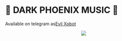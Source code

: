 <h1 align="centre"> 🎵 DARK PHOENIX MUSIC 🎵</h1>

Available on telegram as[Evil Xobot](https://t.me/evil_xobot)

<p align="center">
  <img src="https://telegra.ph/file/66b946249fe0ab82c8815.jpg">
</p>
